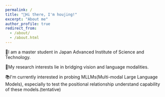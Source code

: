 ```yaml
---
permalink: /
title: "🤗Hi there, I'm houjing!"
excerpt: "About me"
author_profile: true
redirect_from: 
  - /about/
  - /about.html
---
```


<!-- ![test image](./images/foo-bar-identity.jpg) -->


👩I am a master  student in Japan Advanced Institute of Science and Technology.

🔭My research interests lie in bridging vision and language modalities.

📚I'm currently interested in probing MLLMs(Multi-modal Large Language Models), especially to test the positional relationship understand capability of these models.(tentative)

<!-- Selected Experience
======

Project 1
------
some description. 

Project 2
------
some description.  -->


